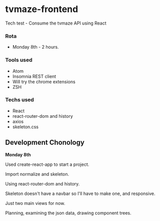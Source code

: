 # tvmaze-frontend
Tech test - Consume the tvmaze API using React

### Rota
- Monday 8th - 2 hours. 

### Tools used
- Atom 
- Insomnia REST client
- Will try the chrome extensions
- ZSH

### Techs used
- React
- react-router-dom and history
- axios
- skeleton.css

## Development Chonology

**Monday 8th**

Used create-react-app to start a project. 

Import normalize and skeleton.

Using react-router-dom and history. 

Skeleton doesn't have a navbar so I'll have to make one, and responsive. 

Just two main views for now. 

Planning, examining the json data, drawing component trees.